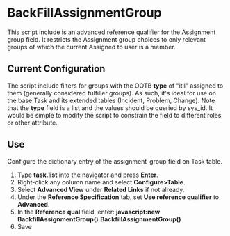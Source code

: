# BackFillAssignmentGroup

This script include is an advanced reference qualifier for the Assignment group field. It restricts the Assignment group choices to only relevant groups of which the current Assigned to user is a member.

## Current Configuration

The script include filters for groups with the OOTB **type** of "itil" assigned to them (generally considered fulfiller groups). As such, it's ideal for use on the base Task and its extended tables (Incident, Problem, Change). Note that the **type** field is a list and the values should be queried by sys_id. It would be simple to modify the script to constrain the field to different roles or other attribute.

## Use

Configure the dictionary entry of the assignment_group field on Task table.

1. Type **task.list** into the navigator and press **Enter**.
2. Right-click any column name and select **Configure>Table**.
3. Select **Advanced View** under **Related Links** if not already.
4. Under the **Reference Specification** tab, set **Use reference qualifier** to **Advanced**.
5. In the **Reference qual** field, enter: **javascript:new BackfillAssignmentGroup().BackfillAssignmentGroup()**
6. Save
